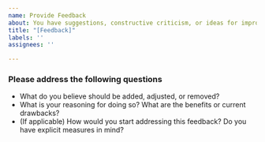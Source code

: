 ```yaml
---
name: Provide Feedback
about: You have suggestions, constructive criticism, or ideas for improvements.
title: "[Feedback]"
labels: ''
assignees: ''

---
```


### Please address the following questions
* What do you believe should be added, adjusted, or removed?
* What is your reasoning for doing so? What are the benefits or current drawbacks?
* (If applicable) How would you start addressing this feedback? Do you have explicit measures in mind?
